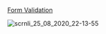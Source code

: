 [Form Validation](https://formvalidator7js.netlify.app/)


![scrnli_25_08_2020_22-13-55](https://user-images.githubusercontent.com/61590245/91203064-4cb32500-e720-11ea-9ae8-2d80060dbeee.png)


